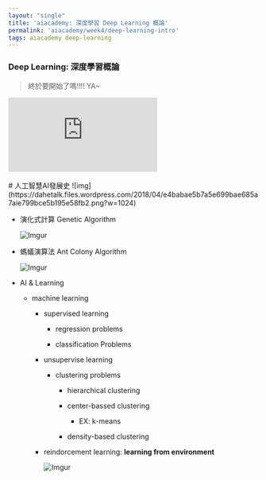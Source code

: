 ```yaml
---
layout: "single"
title: 'aiacademy: 深度學習 Deep Learning 概論'
permalink: 'aiacademy/week4/deep-learning-intro'
tags: aiacademy deep-learning
---
```


### Deep Learning: 深度學習概論

> 終於要開始了嗎!!!! YA~

<iframe src="https://www.youtube.com/embed/Bko-FyJGXlE" frameborder="0" allow="accelerometer; autoplay; encrypted-media; gyroscope; picture-in-picture" allowfullscreen></iframe>

<br/>
<br/>
# 人工智慧AI發展史
![img](https://dahetalk.files.wordpress.com/2018/04/e4babae5b7a5e699bae685a7aie799bce5b195e58fb2.png?w=1024)

- 演化式計算 Genetic Algorithm

   ![Imgur](https://i.imgur.com/y6alOGY.gif)

- 螞蟻演算法 Ant Colony Algorithm

   ![Imgur](https://i.imgur.com/Scsy5UX.gif)

- AI & Learning

    - machine learning 
       
        - supervised learning

           - regression problems

           - classification Problems


        - unsupervise learning 

           - clustering problems

              - hierarchical clustering 

              - center-bassed clustering

                 - EX: k-means

              - density-based clustering

        
        - reindorcement learning: __learning from environment__

           ![Imgur](https://i.imgur.com/F9PiJS1.gif)